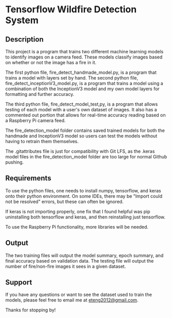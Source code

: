 # Tensorflow Wildfire Detection System

## Description

This project is a program that trains two different machine learning models to identify images on a camera feed. These models classify images based on whether or not the image has a fire in it.

The first python file, fire_detect_handmade_model.py, is a program that trains a model with layers set by hand. The second python file, fire_detect_inceptionV3_model.py, is a program that trains a model using a combination of both the InceptionV3 model and my own model layers for formatting and further accuracy.

The third python file, fire_detect_model_test,py, is a program that allows testing of each model with a user's own dataset of images. It also has a commented out portion that allows for real-time accuracy reading based on a Raspberry Pi camera feed.

The fire_detection_model folder contains saved trained models for both the handmade and InceptionV3 model so users can test the models without having to retrain them themselves.

The .gitattributes file is just for compatibility with Git LFS, as the .keras model files in the fire_detection_model folder are too large for normal Github pushing.

## Requirements

To use the python files, one needs to install numpy, tensorflow, and keras onto their python environment. On some IDEs, there may be "Import could not be resolved" errors, but these can often be ignored.

If keras is not importing properly, one fix that I found helpful was pip uninstalling both tensorflow and keras, and then reinstalling just tensorflow.

To use the Raspberry Pi functionality, more libraries will be needed.

## Output

The two training files will output the model summary, epoch summary, and final accuracy based on validation data. The testing file will output the number of fire/non-fire images it sees in a given dataset.

## Support

If you have any questions or want to see the dataset used to train the models, please feel free to email me at eteng2012@gmail.com.

Thanks for stopping by!
